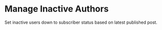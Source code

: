 # Manage Inactive Authors
Set inactive users down to subscriber status based on latest published post.

